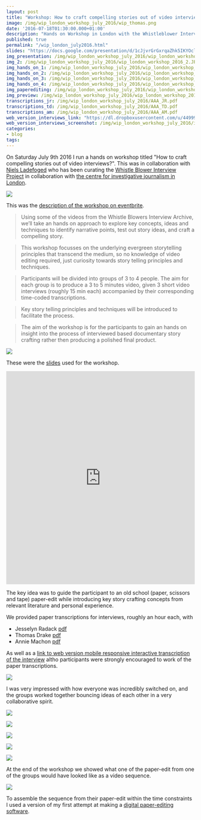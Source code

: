 ```yaml
---
layout: post
title: "Workshop: How to craft compelling stories out of video interviews?"
image: /img/wip_london_workshop_july_2016/wip_thomas.png
date: '2016-07-18T01:30:00.000+01:00'
description: "Hands on Workshop in London with the Whistleblower Interview Archive"
published: true
permalink: "/wip_london_july2016.html"
slides: "https://docs.google.com/presentation/d/1cJjvrGrGxrqaZhk5IKYOcld82PulGE9iF_LjQVL-zes/edit?usp=sharing"
img_presentation: /img/wip_london_workshop_july_2016/wip_london_workshop_2016_presentation.JPG
img_2: /img/wip_london_workshop_july_2016/wip_london_workshop_2016_2.JPG
img_hands_on_1: /img/wip_london_workshop_july_2016/wip_london_workshop_2016_hands_on_1.JPG
img_hands_on_2: /img/wip_london_workshop_july_2016/wip_london_workshop_2016_hands_on_2.JPG
img_hands_on_3: /img/wip_london_workshop_july_2016/wip_london_workshop_2016_hands_on_3.JPG
img_hands_on_4: /img/wip_london_workshop_july_2016/wip_london_workshop_2016_hands_on_4.JPG
img_paperediting: /img/wip_london_workshop_july_2016/wip_london_workshop_paperediting.JPG
img_preview: /img/wip_london_workshop_july_2016/wip_london_workshop_2016_preview.JPG
transcriptions_jr: /img/wip_london_workshop_july_2016/AAA_JR.pdf
transcriptions_td: /img/wip_london_workshop_july_2016/AAA_TD.pdf
transcriptions_am: /img/wip_london_workshop_july_2016/AAA_AM.pdf
web_version_interviews_link: "https://dl.dropboxusercontent.com/u/449999/WIP_Workshop/frontEnd/index.html#transcriptions"
web_version_interviews_screenshot: /img/wip_london_workshop_july_2016/interactive_transcript_jr.png
categories:
- blog
tags:
---
```


<!-- ![](/img/wip_london_workshop_july_2016/) -->

On Saturday July 9th 2016 I run a hands on workshop titled "How to craft compelling stories out of video interviews?". This was in collaboration with [Niels Ladefoged](https://twitter.com/insofar_media) who has been curating the [Whistle Blower Interview Project](https://vimeo.com/whistleblowers) in collaboration with [the centre for investigative journalism in London](https://www.tcij.org/whistleblowers/whistleblower-interview-project).

![]({{page.img_2}})



This was the [description of the workshop on eventbrite](https://www.eventbrite.com/e/how-to-craft-compelling-stories-out-of-video-interviews-hands-on-workshop-tickets-25940608057#).

>Using some of the videos from the Whistle Blowers Interview Archive, we’ll take an hands on approach to explore key concepts, ideas and techniques to identify narrative points, test out story ideas, and craft a compelling story.

>This workshop focusses on the underlying evergreen storytelling principles that transcend the medium, so no knowledge of video editing required, just curiosity towards story telling principles and techniques.

>Participants will be divided into groups of 3 to 4 people. The aim for each group is to produce a 3 to 5 minutes video, given 3 short video interviews (roughly 15 min each) accompanied by their corresponding time-coded transcriptions.

>Key story telling principles and techniques will be introduced to facilitate the process.

>The aim of the workshop is for the participants to gain an hands on insight into the process of interviewed based documentary story crafting rather then producing a polished final product.


![]({{page.img_presentation}})


These were the [slides]({{page.slides}}) used for the workshop.


<iframe src="https://docs.google.com/presentation/d/1cJjvrGrGxrqaZhk5IKYOcld82PulGE9iF_LjQVL-zes/embed?start=false&loop=false&delayms=3000" frameborder="0" width="100%" height="569" allowfullscreen="true" mozallowfullscreen="true" webkitallowfullscreen="true"></iframe>

The key idea was to guide the participant to an old school (paper, scissors and tape) paper-edit while introducing key story crafting concepts from relevant literature and personal experience.  

We provided paper transcriptions for interviews, roughly an hour each, with

-  Jesselyn Radack [pdf]({{page.transcriptions_jr}})
- Thomas Drake [pdf]({{page.transcriptions_td}})
- Annie Machon [pdf]({{page.transcriptions_am}})


As well as a [link to web version mobile responsive interactive transcription of the interview]({{page.web_version_interviews_link}}) altho participants were strongly encouraged to work of the paper transcriptions.

![]({{page.web_version_interviews_screenshot}})

I was very impressed with how everyone was incredibly switched on, and the groups worked together bouncing ideas of each other in a very collaborative spirit.

![]({{page.img_hands_on_1}})

![]({{page.img_hands_on_2}})

![]({{page.img_hands_on_3}})

![]({{page.img_hands_on_4}})

![]({{page.img_paperediting}})

At the end of the workshop we showed what one of the paper-edit from one of the groups would have looked like as a video sequence.

![]({{page.img_preview}})

To assemble the sequence from their paper-edit within the time constraints I used a version of my first attempt at making a [digital paper-editing software](/autoEdit.html).

